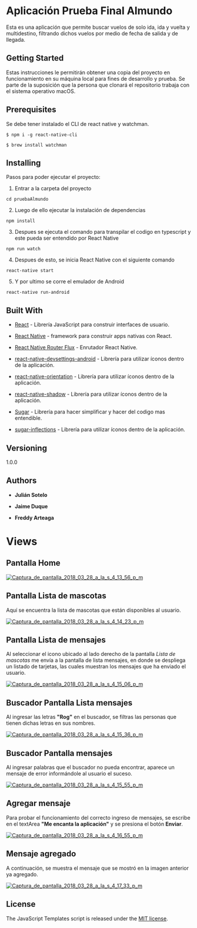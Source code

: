 # Aplicación Prueba Final Almundo

Esta es una aplicación que permite buscar vuelos de solo ida, ida y vuelta y multidestino, filtrando dichos vuelos por medio de fecha de salida y de llegada.

## Getting Started

Estas instrucciones le permitirán obtener una copia del proyecto en funcionamiento en su máquina local para fines de desarrollo y prueba. Se parte de la suposición que la persona que clonará el repositorio trabaja con el sistema operativo macOS.

## Prerequisites

Se debe tener instalado el CLI de react native y watchman.

`$ npm i -g react-native-cli`

`$ brew install watchman`

## Installing

Pasos para poder ejecutar el proyecto:

1) Entrar a la carpeta del proyecto

`cd pruebaAlmundo`

2) Luego de ello ejecutar la instalación de dependencias

`npm install`

3) Despues se ejecuta el comando para transpilar el codigo en typescript y este pueda ser entendido por React Native

`npm run watch`

4) Despues de esto, se inicia React Native con el siguiente comando

`react-native start`

5) Y por ultimo se corre el emulador de Android

`react-native run-android`

## Built With

- [React](https://github.com/facebook/react/) - Librería JavaScript para construir interfaces de usuario.

- [React Native](https://github.com/facebook/react-native) - framework para construir apps nativas con React.

-  [React Native Router Flux](https://github.com/aksonov/react-native-router-flux) - Enrutador React Native.

- [react-native-devsettings-android](https://github.com/jhen0409/react-native-devsettings-android) - Librería para utilizar íconos dentro de la aplicación.

- [react-native-orientation](https://www.npmjs.com/package/react-native-vector-icons) - Librería para utilizar íconos dentro de la aplicación.

- [react-native-shadow](https://www.npmjs.com/package/react-native-vector-icons) - Librería para utilizar íconos dentro de la aplicación.

- [Sugar](https://www.npmjs.com/package/react-native-vector-icons) - Librería para hacer simplificar y hacer del codigo mas entendible.

- [sugar-inflections](https://www.npmjs.com/package/react-native-vector-icons) - Librería para utilizar íconos dentro de la aplicación.

## Versioning

1.0.0

## Authors

- **Julián Sotelo**

- **Jaime Duque**

- **Freddy Arteaga**

# Views

## Pantalla Home

<a href="https://ibb.co/fFJXx7"><img src="https://image.ibb.co/jEVO4n/Captura_de_pantalla_2018_03_28_a_la_s_4_13_56_p_m.png" alt="Captura_de_pantalla_2018_03_28_a_la_s_4_13_56_p_m" border="0"></a>

## Pantalla Lista de mascotas
Aquí se encuentra la lista de mascotas que están disponibles al usuario.

<a href="https://ibb.co/m3JAjn"><img src="https://image.ibb.co/js8nVS/Captura_de_pantalla_2018_03_28_a_la_s_4_14_23_p_m.png" alt="Captura_de_pantalla_2018_03_28_a_la_s_4_14_23_p_m" border="0"></a>

## Pantalla Lista de mensajes
Al seleccionar el icono ubicado al lado derecho de la pantalla *Lista de mascotas* me envía a la pantalla de lista mensajes, en donde se despliega un listado de tarjetas, las cuales muestran los mensajes que ha enviado el usuario.

<a href="https://ibb.co/j1c34n"><img src="https://image.ibb.co/nieGPn/Captura_de_pantalla_2018_03_28_a_la_s_4_15_06_p_m.png" alt="Captura_de_pantalla_2018_03_28_a_la_s_4_15_06_p_m" border="0"></a>

## Buscador Pantalla Lista mensajes

Al ingresar las letras **"Rog"** en el buscador, se filtras las personas que tienen dichas letras en sus nombres. 

<a href="https://ibb.co/hywwPn"><img src="https://image.ibb.co/k3734n/Captura_de_pantalla_2018_03_28_a_la_s_4_15_36_p_m.png" alt="Captura_de_pantalla_2018_03_28_a_la_s_4_15_36_p_m" border="0"></a>


## Buscador Pantalla mensajes
Al ingresar palabras que el buscador no pueda encontrar, aparece un mensaje de error informándole al usuario el suceso.

<a href="https://ibb.co/jQJXx7"><img src="https://image.ibb.co/hrzGPn/Captura_de_pantalla_2018_03_28_a_la_s_4_15_55_p_m.png" alt="Captura_de_pantalla_2018_03_28_a_la_s_4_15_55_p_m" border="0"></a>


## Agregar mensaje
Para probar el funcionamiento del correcto ingreso de mensajes, se escribe en el textArea **"Me encanta la aplicación"** y se presiona el botón **Enviar**.

<a href="https://ibb.co/f4VO4n"><img src="https://image.ibb.co/ieqec7/Captura_de_pantalla_2018_03_28_a_la_s_4_16_55_p_m.png" alt="Captura_de_pantalla_2018_03_28_a_la_s_4_16_55_p_m" border="0"></a>

## Mensaje agregado
A continuación, se muestra el mensaje que se mostró en la imagen anterior ya agregado.

<a href="https://ibb.co/ckfec7"><img src="https://image.ibb.co/fTQZAS/Captura_de_pantalla_2018_03_28_a_la_s_4_17_33_p_m.png" alt="Captura_de_pantalla_2018_03_28_a_la_s_4_17_33_p_m" border="0"></a>


## License

The JavaScript Templates script is released under the [MIT license](https://opensource.org/licenses/MIT).



